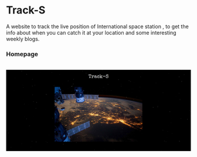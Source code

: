 # Track-S
A website to track the live position of International space station , to get the info about when you can catch it at your location and some interesting weekly blogs.

### Homepage
<br>
<img src="https://github.com/prakhar1144/Track-S/blob/master/Images/TS-1.png" width="856"/>
